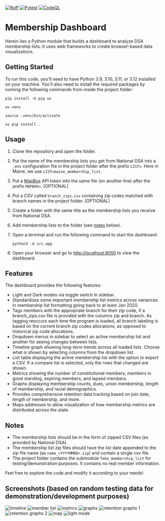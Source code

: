 [![Ruff](https://github.com/MaineDSA/membership_dashboard/actions/workflows/ruff.yml/badge.svg)](https://github.com/MaineDSA/membership_dashboard/actions/workflows/ruff.yml) [![Pytest](https://github.com/MaineDSA/membership_dashboard/actions/workflows/pytest.yml/badge.svg)](https://github.com/MaineDSA/membership_dashboard/actions/workflows/pytest.yml) [![CodeQL](https://github.com/MaineDSA/membership_dashboard/actions/workflows/github-code-scanning/codeql/badge.svg)](https://github.com/MaineDSA/membership_dashboard/actions/workflows/github-code-scanning/codeql)

# Membership Dashboard

Herein lies a Python module that builds a dashboard to analyze DSA membership lists.
It uses web frameworks to create browser-based data visualizations.

## Getting Started

To run this code, you'll need to have Python 3.9, 3.10, 3.11, or 3.12 installed on your machine. You'll also need to
install the required packages by running the following commands from inside the project folder:

```shell
pip install -U pip uv
```

```shell
uv venv
```

```shell
source .venv/bin/activate
```

```shell
uv pip install .
```

## Usage

1. Clone the repository and open the folder.
2. Put the name of the membership lists you get from National DSA into a `.env` configuration file in the project folder
   after the prefix `LIST=`. Here in Maine, we use `LIST=maine_membership_list`.
3. Put a [MapBox](https://www.mapbox.com/) API token into the same file (on another line) after the
   prefix `MAPBOX=`. [OPTIONAL]
4. Put a CSV called `branch_zips.csv` containing zip codes matched with branch names in the project folder. [OPTIONAL]
5. Create a folder with the same title as the membership lists you receive from National DSA.
6. Add membership lists to the folder (see [notes](#notes) below).
7. Open a terminal and run the following command to start the dashboard:

    ```shell
    python3 -m src.app
    ```

8. Open your browser and go to [http://localhost:8050](http://localhost:8050) to view the dashboard.

## Features

The dashboard provides the following features:

- Light and Dark modes via toggle switch in sidebar.
- Standardizes some important membership list metrics across variances in membership list formatting going back to at
  least Jan 2020.
- Tags members with the appropriate branch for their zip code, if a branch_zips.csv file is provided with the columns
  zip and branch. As tagging reoccurs each time the program is loaded, all branch labeling is based on the current
  branch zip codes allocations, as opposed to historical zip code allocations.
- Dropdown menus in sidebar to select an active membership list and another for seeing changes between lists.
- Timeline graph showing long-term trends across all loaded lists. Choose what is shown by selecting columns from the
  dropdown list.
- List table displaying the active membership list with the option to export a CSV. If a compare list is selected, only
  the rows that changed are shown.
- Metrics showing the number of constitutional members, members in good standing, expiring members, and lapsed members.
- Graphs displaying membership counts, dues, union membership, length of membership, and racial demographics.
- Provides comprehensive retention data tracking based on join date, length of membership, and more.
- Maps addresses to allow visualization of how membership metrics are distributed across the state.

## Notes

- The membership lists should be in the form of zipped CSV files (as provided by National DSA).
- The membership list zip files should have the list date appended to the zip file name (as `name_<YYYYMMDD>.zip`) and
  contain a single csv file.
- The project folder contains the submodule `fake_membership_list` for testing/demonstration purposes. It contains no
  real member information.

Feel free to explore the code and modify it according to your needs!

## Screenshots (based on random testing data for demonstration/development purposes)

![timeline](https://github.com/MaineDSA/membership_dashboard/assets/1916835/032d5eaf-34f1-4bd7-96ec-d9927d243d05)
![member list](https://github.com/MaineDSA/membership_dashboard/assets/1916835/394b6855-434f-4162-937f-a77e62395b8c)
![metrics](https://github.com/MaineDSA/membership_dashboard/assets/1916835/65ae26bd-9776-4536-8a38-4ca2aa8a673c)
![graphs](https://github.com/MaineDSA/membership_dashboard/assets/1916835/4ef8ecbb-c4f5-4141-8414-58b81b5ffe90)
![retention graphs 1](https://github.com/MaineDSA/membership_dashboard/assets/1916835/bc65a45a-8343-4dad-8c01-7a91b7517833)
![retention graphs 2](https://github.com/MaineDSA/membership_dashboard/assets/1916835/25eac558-4a29-4069-b000-e2639fc405c8)
![map](https://github.com/MaineDSA/MembershipDashboard/assets/1916835/f0be090b-4188-439f-8b27-b4e567bb81c7)
![light mode](https://github.com/MaineDSA/MembershipDashboard/assets/1916835/b6449275-6c87-445e-bda9-47591d430c97)
